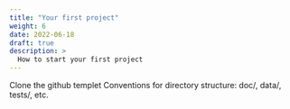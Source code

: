 ```yaml
---
title: "Your first project"
weight: 6
date: 2022-06-18
draft: true
description: >
  How to start your first project
---
```


Clone the github templet
Conventions for directory structure: doc/, data/, tests/, etc.
